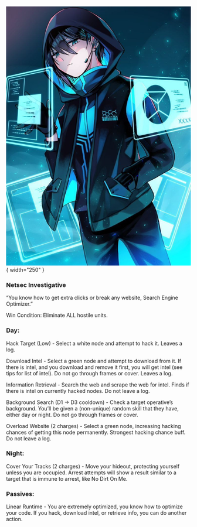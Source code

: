 ![searchengineoptimizer.png](Images/searchengineoptimizer.png){ width="250" }

### **Netsec Investigative**

“You know how to get extra clicks or break any website, Search Engine Optimizer.”

Win Condition: Eliminate ALL hostile units.

### **Day:**

Hack Target (Low) - Select a white node and attempt to hack it. Leaves a log.

Download Intel - Select a green node and attempt to download from it. If there is intel, and you download and remove it first, you will get intel (see tips for list of intel). Do not go through frames or cover. Leaves a log.

Information Retrieval - Search the web and scrape the web for intel. Finds if there is intel on currently hacked nodes. Do not leave a log.

Background Search (D1 -> D3 cooldown) - Check a target operative’s background. You’ll be given a (non-unique) random skill that they have, either day or night. Do not go through frames or cover.

Overload Website (2 charges) - Select a green node, increasing hacking chances of getting this node permanently. Strongest hacking chance buff. Do not leave a log.

### **Night:**

Cover Your Tracks (2 charges) - Move your hideout, protecting yourself unless you are occupied. Arrest attempts will show a result similar to a target that is immune to arrest, like No Dirt On Me.

### **Passives:**

Linear Runtime - You are extremely optimized, you know how to optimize your code. If you hack, download intel, or retrieve info, you can do another action.